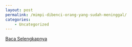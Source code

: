 ```yaml
---
layout: post
permalink: /mimpi-dibenci-orang-yang-sudah-meninggal/
categories:
    - Uncategorized
---
```


[Baca Selengkapnya](/06)
